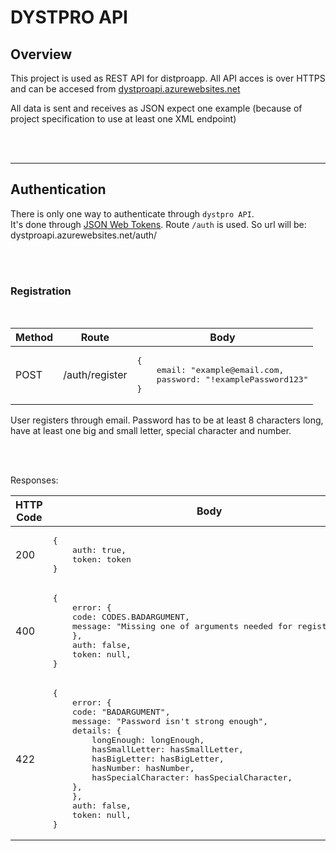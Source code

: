 # DYSTPRO API

## Overview

This project is used as REST API for distproapp.
All API acces is over HTTPS and can be accesed from [dystproapi.azurewebsites.net](dystproapi.azurewebsites.net)

All data is sent and receives as JSON expect one example (because of project specification to use at least one XML endpoint)

<br/><br/>

---

## Authentication

There is only one way to authenticate through `dystpro API`.\
It's done through [JSON Web Tokens](https://tools.ietf.org/html/rfc7519).
Route `/auth` is used. So url will be: dystproapi.azurewebsites.net/auth/

<br/><br/>

### Registration

<br/>
<table>
    <thead>
        <tr>
            <th> Method </th>
            <th> Route </th>
            <th> Body </th>
        </tr>
    </thead>
    <tbody>
        <td>POST</td>
        <td>/auth/register</td>
        <td>
            <pre>
{
    email: "example@email.com,
    password: "!examplePassword123"
}</pre>
        </td>
    </tbody>
</table>
User registers through email. Password has to be at least 8 characters long, have at least one big and small letter, special character and number.

<br/><br/>

Responses:

<table>
<thead>
<tr>
<th> HTTP Code </th>
<th> Body </th>
</tr>
</thead>
<tbody>
</tr>
<tr>
<td>200</td>
<td>
<pre>
{ 
    auth: true, 
    token: token 
}</pre>
</td>
</tr>
<tr>
<td>400</td>
<td>
<pre>
{
    error: {
    code: CODES.BADARGUMENT,
    message: "Missing one of arguments needed for registration",
    },
    auth: false,
    token: null,
}</pre>
</td>
</tr>
<tr>
<td>422</td>
<td>
<pre>
{
    error: {
    code: "BADARGUMENT",
    message: "Password isn't strong enough",
    details: {
        longEnough: longEnough,
        hasSmallLetter: hasSmallLetter,
        hasBigLetter: hasBigLetter,
        hasNumber: hasNumber,
        hasSpecialCharacter: hasSpecialCharacter,
    },
    },
    auth: false,
    token: null,
}</pre>
</td>
</tr>
</tbody>
</table>
